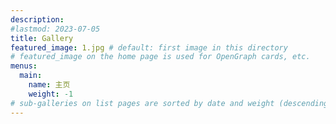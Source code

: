 ```yaml
---
description: 
#lastmod: 2023-07-05
title: Gallery
featured_image: 1.jpg # default: first image in this directory
# featured_image on the home page is used for OpenGraph cards, etc.
menus:
  main:
    name: 主页
    weight: -1
# sub-galleries on list pages are sorted by date and weight (descending)
---
```


